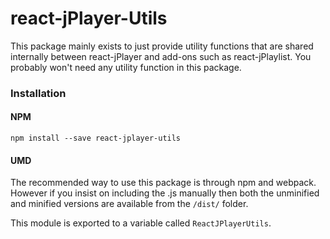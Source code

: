 # react-jPlayer-Utils
This package mainly exists to just provide utility functions that are shared internally between react-jPlayer and add-ons such as react-jPlaylist. You probably won't need any utility function in this package.

### Installation
#### NPM
`npm install --save react-jplayer-utils`

#### UMD
The recommended way to use this package is through npm and webpack. However if you insist on including the .js manually then both the unminified and minified versions are available from the `/dist/` folder.

This module is exported to a variable called `ReactJPlayerUtils`.
